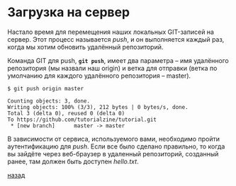 # Загрузка на сервер

Настало время для перемещения наших локальных GIT-записей на сервер. Этот процесс называется *push*, и он выполняется каждый раз, когда мы хотим обновить удалённый репозиторий.

Команда GIT для push, **`git push`**, имеет два параметра – имя удалённого репозитория (мы назвали наш origin) и ветка для отправки (ветка по умолчанию для каждого удалённого репозитория – master).
```
$ git push origin master

Counting objects: 3, done.
Writing objects: 100% (3/3), 212 bytes | 0 bytes/s, done.
Total 3 (delta 0), reused 0 (delta 0)
To https://github.com/tutorialzine/tutorial.git
 * [new branch]      master -> master
 ```
В зависимости от сервиса, используемого вами, необходимо пройти аутентификацию для *push*. Если все было сделано правильно, то когда вы зайдёте через веб-браузер в удаленный репозиторий, созданный ранее, там должен быть доступен *hello.txt*.

[назад](./readme.md)